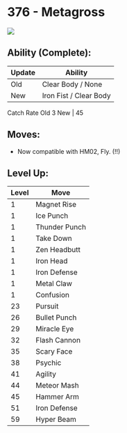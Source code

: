 # 376 - Metagross
![][376]

## Ability (Complete):

Update | Ability
---    | ---
Old    | Clear Body / None
New    | Iron Fist / Clear Body

Catch Rate
Old     3
New    | 45

## Moves:

 - Now compatible with HM02, Fly. (!!)

## Level Up:

Level | Move
---   | ---
  1   | Magnet Rise
  1   | Ice Punch
  1   | Thunder Punch
  1   | Take Down
  1   | Zen Headbutt
  1   | Iron Head
  1   | Iron Defense
  1   | Metal Claw
  1   | Confusion
 23   | Pursuit
 26   | Bullet Punch
 29   | Miracle Eye
 32   | Flash Cannon
 35   | Scary Face
 38   | Psychic
 41   | Agility
 44   | Meteor Mash
 45   | Hammer Arm
 51   | Iron Defense
 59   | Hyper Beam



[376]: /img/pokemon/376.png
